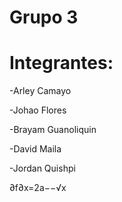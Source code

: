 # Grupo 3

# Integrantes:  

-Arley Camayo 

-Johao Flores 

-Brayam Guanoliquin 

-David Maila 

-Jordan Quishpi

∂f∂x=2a−−√x
